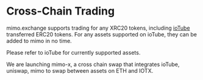 # Cross-Chain Trading

mimo.exchange supports trading for any XRC20 tokens, including [ioTube](https://tube.iotex.io) transferred ERC20 tokens.  For any assets supported on ioTube, they can be added to mimo in no time. 

Please refer to ioTube for currently supported assets. 

We are launching mimo-x, a cross chain swap that integrates ioTube, uniswap, mimo to swap between assets on ETH and IOTX.


